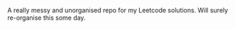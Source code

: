 A really messy and unorganised repo for my Leetcode solutions.
Will surely re-organise this some day.
